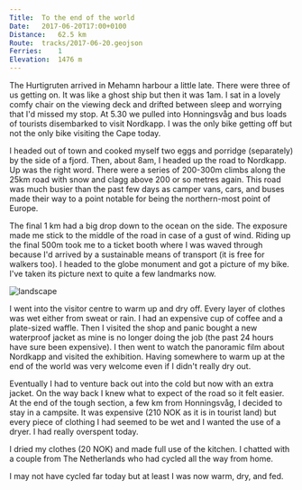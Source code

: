 ```yaml
---
Title:	To the end of the world
Date:	2017-06-20T17:00+0100
Distance:	62.5 km
Route:	tracks/2017-06-20.geojson
Ferries:	1
Elevation:	1476 m
---
```


The Hurtigruten arrived in Mehamn harbour a little late. There were three of us getting on. It was like a ghost ship but then it was 1am. I sat in a lovely comfy chair on the viewing deck and drifted between sleep and worrying that I'd missed my stop. At 5.30 we pulled into Honningsv&aring;g and bus loads of tourists disembarked to visit Nordkapp. I was the only bike getting off but not the only bike visiting the Cape today.

I headed out of town and cooked myself two eggs and porridge (separately) by the side of a fjord. Then, about 8am, I headed up the road to Nordkapp. Up was the right word. There were a series of 200-300m climbs along the 25km road with snow and clagg above 200 or so metres again. This road was much busier than the past few days as camper vans, cars, and buses made their way to a point notable for being the northern-most point of Europe. 

The final 1 km had a big drop down to the ocean on the side. The exposure made me stick to the middle of the road in case of a gust of wind. Riding up the final 500m took me to a ticket booth where I was waved through because I'd arrived by a sustainable means of transport (it is free for walkers too). I headed to the globe monument and got a picture of my bike. I've taken its picture next to quite a few landmarks now.

![landscape](https://pbs.twimg.com/media/DCxeNN8XYAAlg0i?format=jpg "Nordkapp")

I went into the visitor centre to warm up and dry off. Every layer of clothes was wet either from sweat or rain. I had an expensive cup of coffee and a plate-sized waffle. Then I visited the shop and panic bought a new waterproof jacket as mine is no longer doing the job (the past 24 hours have sure been expensive). I then went to watch the panoramic film about Nordkapp and visited the exhibition. Having somewhere to warm up at the end of the world was very welcome even if I didn't really dry out.

Eventually I had to venture back out into the cold but now with an extra jacket. On the way back I knew what to expect of the road so it felt easier. At the end of the tough section, a few km from Honningsv&aring;g, I decided to stay in a campsite. It was expensive (210 NOK as it is in tourist land) but every piece of clothing I had seemed to be wet and I wanted the use of a dryer. I had really overspent today.

I dried my clothes (20 NOK) and made full use of the kitchen. I chatted with a couple from The Netherlands who had cycled all the way from home.

I may not have cycled far today but at least I was now warm, dry, and fed.
